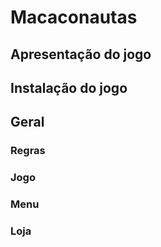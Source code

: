 # Macaconautas

## Apresentação do jogo

## Instalação do jogo

## Geral

### Regras

### Jogo

### Menu

### Loja



